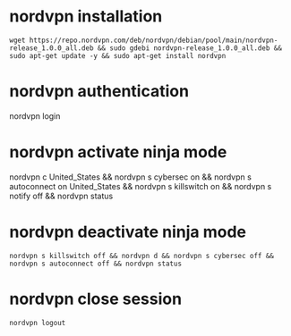 # nordvpn installation

    wget https://repo.nordvpn.com/deb/nordvpn/debian/pool/main/nordvpn-release_1.0.0_all.deb && sudo gdebi nordvpn-release_1.0.0_all.deb && sudo apt-get update -y && sudo apt-get install nordvpn
#
# nordvpn authentication

nordvpn login 
#
# nordvpn activate ninja mode

nordvpn c United_States && nordvpn s cybersec on && nordvpn s autoconnect on United_States && nordvpn s killswitch on && nordvpn s notify off && nordvpn status
#    
# nordvpn deactivate ninja mode

    nordvpn s killswitch off && nordvpn d && nordvpn s cybersec off && nordvpn s autoconnect off && nordvpn status
#    
# nordvpn close session    
    nordvpn logout
